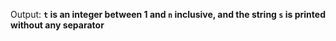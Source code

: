Output: **`t` is an integer between 1 and `n` inclusive, and the string `s` is printed without any separator**
